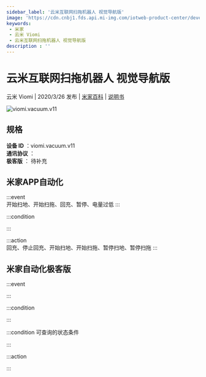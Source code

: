 ```yaml
---
sidebar_label: '云米互联网扫拖机器人 视觉导航版'
image: 'https://cdn.cnbj1.fds.api.mi-img.com/iotweb-product-center/developer_15758548383864RCo4zhY.png?GalaxyAccessKeyId=AKVGLQWBOVIRQ3XLEW&amp;amp;amp;amp;Expires=9223372036854775807&amp;amp;amp;amp;Signature=NOb7iM4hwG/35E9zknH55yGAzWg='
keywords: 
 - 米家
 - 云米 Viomi
 - 云米互联网扫拖机器人 视觉导航版
description : ''
---
```

# 云米互联网扫拖机器人 视觉导航版

云米 Viomi | 2020/3/26 发布 | [米家百科](https://home.mi.com/webapp/content/baike/product/index.html?model=viomi.vacuum.v11) | [说明书](https://home.mi.com/views/introduction.html?model=viomi.vacuum.v11&region=cn)

![viomi.vacuum.v11](https://cdn.cnbj1.fds.api.mi-img.com/iotweb-product-center/developer_15758548383864RCo4zhY.png?GalaxyAccessKeyId=AKVGLQWBOVIRQ3XLEW&amp;amp;amp;amp;Expires=9223372036854775807&amp;amp;amp;amp;Signature=NOb7iM4hwG/35E9zknH55yGAzWg=)

## 规格  
> 
**设备 ID** ：viomi.vacuum.v11  
**通讯协议** ：  
**极客版**  ： 待补充 


## 米家APP自动化  

:::event  
开始扫地、开始扫拖、回充、暂停、电量过低
:::

:::condition  

:::

:::action   
回充、停止回充、开始扫地、开始扫拖、暂停扫地、暂停扫拖
:::

## 米家自动化极客版  

:::event  

:::

:::condition  

:::

:::condition 可查询的状态条件  

:::

:::action  

:::

        
